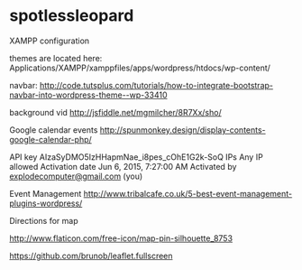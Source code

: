 # spotlessleopard


XAMPP configuration

themes are located here:
Applications/XAMPP/xamppfiles/apps/wordpress/htdocs/wp-content/


navbar: http://code.tutsplus.com/tutorials/how-to-integrate-bootstrap-navbar-into-wordpress-theme--wp-33410

background vid
http://jsfiddle.net/mgmilcher/8R7Xx/sho/

Google calendar events 
http://spunmonkey.design/display-contents-google-calendar-php/

API key 
AIzaSyDMO5IzHHapmNae_i8pes_cOhE1G2k-SoQ
IPs 
Any IP allowed
Activation date 
Jun 6, 2015, 7:27:00 AM
Activated by    
explodecomputer@gmail.com (you)






Event Management
http://www.tribalcafe.co.uk/5-best-event-management-plugins-wordpress/


Directions for map


http://www.flaticon.com/free-icon/map-pin-silhouette_8753

https://github.com/brunob/leaflet.fullscreen

